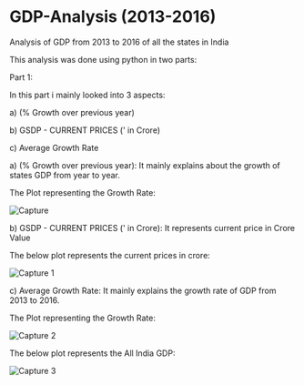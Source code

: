 # GDP-Analysis (2013-2016)

Analysis of GDP from 2013 to 2016 of all the states in India

This analysis was done using python in two parts:

Part 1:

In this part i mainly looked into 3 aspects:

a)  (% Growth over previous year)	

b)  GSDP - CURRENT PRICES (' in Crore)

c) Average Growth Rate

a) (% Growth over previous year):   It mainly explains about the growth of states GDP from year to year.

The Plot representing the Growth Rate:

![Capture](https://user-images.githubusercontent.com/59309459/102484351-25e07c00-408c-11eb-8796-710d69d76e46.PNG)

b)  GSDP - CURRENT PRICES (' in Crore):   It represents current price in Crore Value

The below plot represents the current prices in crore:

![Capture 1](https://user-images.githubusercontent.com/59309459/102484602-8374c880-408c-11eb-8c0b-b045bec73f44.PNG)

c) Average Growth Rate:   It mainly explains the growth rate of GDP from 2013 to 2016.

The Plot representing the Growth Rate:

![Capture 2](https://user-images.githubusercontent.com/59309459/102484780-c0d95600-408c-11eb-94ad-595eb8bfbb81.PNG)

The below plot represents the All India GDP:

![Capture 3](https://user-images.githubusercontent.com/59309459/102485030-13b30d80-408d-11eb-9911-08d48a79a2a9.PNG)

                                
